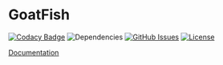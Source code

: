 # GoatFish

[![Codacy Badge](https://api.codacy.com/project/badge/Grade/c230a54ba22c4664ac69fecf7c619df8)](https://app.codacy.com/manual/LucasRodriguez/GoatFish?utm_source=github.com&utm_medium=referral&utm_content=LucasRodriguez/GoatFish&utm_campaign=Badge_Grade_Dashboard)
![Dependencies](https://img.shields.io/badge/dependencies-up%20to%20date-brightgreen.svg)
[![GitHub Issues](https://img.shields.io/github/issues/LucasRodriguez/GoatFish.svg)](https://github.com/LucasRodriguez/GoatFish/issues)
[![License](https://img.shields.io/badge/license-MIT-blue.svg)](https://opensource.org/licenses/MIT)


[Documentation](https://lucas-rodriguez-benitez.gitbook.io/lucas/)
